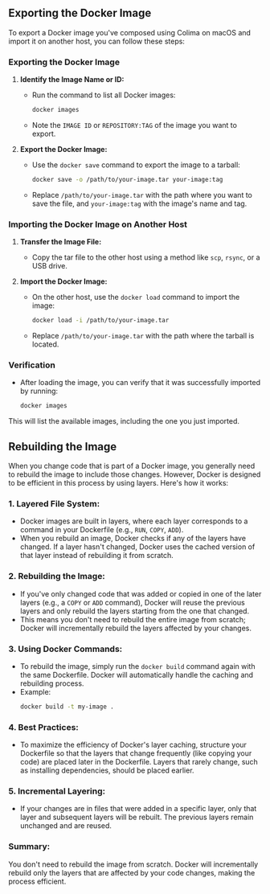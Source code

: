 ## Exporting the Docker Image

To export a Docker image you've composed using Colima on macOS and import it on another host, you can follow these steps:

### Exporting the Docker Image

1. **Identify the Image Name or ID:**
   - Run the command to list all Docker images:
     ```bash
     docker images
     ```
   - Note the `IMAGE ID` or `REPOSITORY:TAG` of the image you want to export.

2. **Export the Docker Image:**
   - Use the `docker save` command to export the image to a tarball:
     ```bash
     docker save -o /path/to/your-image.tar your-image:tag
     ```
   - Replace `/path/to/your-image.tar` with the path where you want to save the file, and `your-image:tag` with the image's name and tag.

### Importing the Docker Image on Another Host

1. **Transfer the Image File:**
   - Copy the tar file to the other host using a method like `scp`, `rsync`, or a USB drive.

2. **Import the Docker Image:**
   - On the other host, use the `docker load` command to import the image:
     ```bash
     docker load -i /path/to/your-image.tar
     ```
   - Replace `/path/to/your-image.tar` with the path where the tarball is located.

### Verification

- After loading the image, you can verify that it was successfully imported by running:
  ```bash
  docker images
  ```

This will list the available images, including the one you just imported.

## Rebuilding the Image

When you change code that is part of a Docker image, you generally need to rebuild the image to include those changes. However, Docker is designed to be efficient in this process by using layers. Here's how it works:

### 1. **Layered File System:**
   - Docker images are built in layers, where each layer corresponds to a command in your Dockerfile (e.g., `RUN`, `COPY`, `ADD`).
   - When you rebuild an image, Docker checks if any of the layers have changed. If a layer hasn't changed, Docker uses the cached version of that layer instead of rebuilding it from scratch.

### 2. **Rebuilding the Image:**
   - If you've only changed code that was added or copied in one of the later layers (e.g., a `COPY` or `ADD` command), Docker will reuse the previous layers and only rebuild the layers starting from the one that changed.
   - This means you don't need to rebuild the entire image from scratch; Docker will incrementally rebuild the layers affected by your changes.

### 3. **Using Docker Commands:**
   - To rebuild the image, simply run the `docker build` command again with the same Dockerfile. Docker will automatically handle the caching and rebuilding process.
   - Example:
     ```bash
     docker build -t my-image .
     ```

### 4. **Best Practices:**
   - To maximize the efficiency of Docker's layer caching, structure your Dockerfile so that the layers that change frequently (like copying your code) are placed later in the Dockerfile. Layers that rarely change, such as installing dependencies, should be placed earlier.

### 5. **Incremental Layering:**
   - If your changes are in files that were added in a specific layer, only that layer and subsequent layers will be rebuilt. The previous layers remain unchanged and are reused.

### Summary:
You don't need to rebuild the image from scratch. Docker will incrementally rebuild only the layers that are affected by your code changes, making the process efficient.